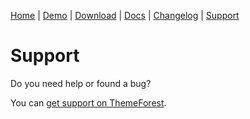 [Home](/) | [Demo](/demo/) | [Download](/download) | [Docs](/docs) | [Changelog](/changelog) | [Support](/support)

# Support

Do you need help or found a bug?

You can [get support on ThemeForest](https://themeforest.net/item/ubit-multipurpose-woocommerce-theme/24188458).
